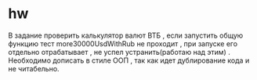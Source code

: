 # hw
В задание проверить калькулятор валют ВТБ , если запустить общую функцию тест more30000UsdWithRub не проходит  , при запуске его отдельно отрабатывает ,  не успел устранить(работаю над этим) . 
Необходимо дописать в стиле ООП , так как идет дублирование кода и не читабельно. 
